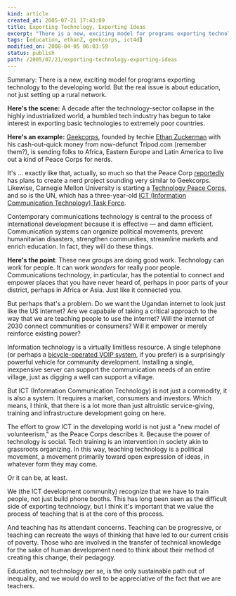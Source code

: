 ```yaml
---
kind: article
created_at: 2005-07-21 17:43:09
title: Exporting Technology, Exporting Ideas
excerpt: "There is a new, exciting model for programs exporting technology to the developing world. But the real issue is about education, not just setting up a rural network. "
tags: [education, ethanZ, geekcorps, ict4d]
modified_on: 2008-04-05 06:03:59
status: publish 
path: /2005/07/21/exporting-technology-exporting-ideas
---
```


Summary: There is a new, exciting model for programs exporting technology to the developing world. But the real issue is about education, not just setting up a rural network. 

<strong>
Here's the scene:</strong> A decade after the technology-sector collapse in the highly industrialized world, a humbled tech industry has begun to take interest in exporting basic technologies to extremely poor countries. 

<strong>Here's an example:</strong> <a href="http://www.geekcorps.org">Geekcorps</a>, founded by techie <a href="http://blogs.law.harvard.edu/ethan/">Ethan Zuckerman</a> with his cash-out-quick money from now-defunct Tripod.com (remember them?), is sending folks to Africa, Eastern Europe and Latin America to live out a kind of Peace Corps for nerds.

It's ... exactly like that, actually, so much so that the Peace Corp <a href="http://www.timesleader.com/mld/timesleader/news/world/12155002.htm">reportedly </a>has plans to create a nerd project sounding very similar to Geekcorps. Likewise, Carnegie Mellon University is starting a <a href="http://www.techbridgeworld.org/tpc/index.html">Technology Peace Corps</a>, and so is the UN, which has a three-year-old <a href="http://www.unicttaskforce.org/">ICT (Information Communication Technology) Task Force</a>. 

Contemporary communications technology is central to the process of international development because it is effective &mdash; and damn efficient. Communication systems can organize political movements, prevent humanitarian disasters, strengthen communities, streamline markets and enrich education. In fact, they will do these things. 

<strong>Here's the point</strong>: These new groups are doing good work. Technology can work for people. It can work <em>wonders</em> for really poor people. Communications technology, in particular, has the potential to connect and empower places that you have never heard of, perhaps in poor parts of your district, perhaps in Africa or Asia. Just like it connected you. 

But perhaps that's a problem. Do we want the Ugandan internet to look just like the US internet? Are we capabale of taking a critical approach to the way that we are teaching people to use the internet? Will the internet of 2030 connect communities or consumers? Will it empower or merely reinforce existing power? 

Information technology is a virtually limitless resource.  A single telephone (or perhaps a <a href="http://www.infoworld.com/article/05/07/19/30OPreality_1.html">bicycle-operated VOIP system</a>, if you prefer) is a surprisingly powerful vehicle for community development. Installing a single, inexpensive server can support the communication needs of an entire village, just as digging a well can support a village. 

But ICT (Information Communication Technology) is not just a commodity, it is also a system. It requires a market, consumers and investors. Which means, I think, that there is a lot more than just altruistic service-giving, training and infrastructure development going on here. 

The effort to grow ICT in the developing world is not just a "new model of volunteerism," as the Peace Corps describes it. Because the power of technology is social. Tech training is an intervention in society akin to grassroots organizing. In this way, teaching technology is a political movement, a movement primarily toward open expression of ideas, in whatever form they may come.

Or it can be, at least. 

We (the ICT development community) recognize that we have to train people, not just build phone booths. This has long been seen as the difficult side of exporting technology, but I think it's important that we value the process of teaching that is at the core of this process. 

And teaching has its attendant concerns. Teaching can be progressive, or teaching can recreate the ways of thinking that have led to our current crisis of poverty. Those who are involved in the transfer of technical knowledge for the sake of human development need to think about their method of creating this change, their pedagogy. 

Education, not technology per se, is the only sustainable path out of inequality, and we would do well to be appreciative of the fact that we are teachers.